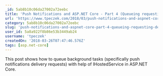 ```yaml
---
_id: 5ab8b10c06da27002a72eebc
title: 'Push Notifications and ASP.NET Core - Part 4 (Queueing requesting delivery in background)'
url: 'https://www.tpeczek.com/2018/03/push-notifications-and-aspnet-core-part.html'
category: 5ab8b10c06da27002a72eebc
slug: 'push-notifications-and-aspnet-core-part-4-queueing-requesting-delivery-in-background'
user_id: 5a8a922f8b86e53b3449ab24
username: 'tpeczek'
createdOn: '2018-03-26T07:47:46.576Z'
tags: [asp.net-core]
---
```


This post shows how to queue background tasks (specifically push notifications delivery requests) with help of IHostedService in ASP.NET Core.
